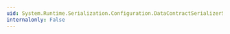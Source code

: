 ```yaml
---
uid: System.Runtime.Serialization.Configuration.DataContractSerializerSection.DeclaredTypes
internalonly: False
---
```

